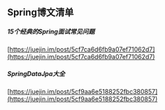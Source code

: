 ##  Spring博文清单  

#####  15个经典的Spring面试常见问题  
[https://juejin.im/post/5cf7ca6d6fb9a07ef71062d7](https://juejin.im/post/5cf7ca6d6fb9a07ef71062d7)  

#####  SpringDataJpa大全  
[https://juejin.im/post/5cf9aa6e5188252fbc380857](https://juejin.im/post/5cf9aa6e5188252fbc380857)  


